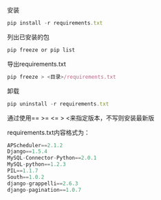 安装

```javascript
pip install -r requirements.txt
```

列出已安装的包

```javascript
pip freeze or pip list
```



导出requirements.txt

```javascript
pip freeze > <目录>/requirements.txt
```



卸载

```javascript
pip uninstall -r requirements.txt
```



通过使用== >= <= > <来指定版本，不写则安装最新版

requirements.txt内容格式为：

```javascript
APScheduler==2.1.2
Django==1.5.4
MySQL-Connector-Python==2.0.1
MySQL-python==1.2.3
PIL==1.1.7
South==1.0.2
django-grappelli==2.6.3
django-pagination==1.0.7
```


